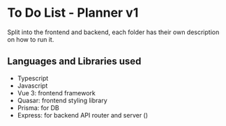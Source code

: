 # To Do List - Planner v1

Split into the frontend and backend, each folder has their own description on how to run it.

## Languages and Libraries used
- Typescript
- Javascript
- Vue 3: frontend framework
- Quasar: frontend styling library
- Prisma: for DB
- Express: for backend API router and server ()

